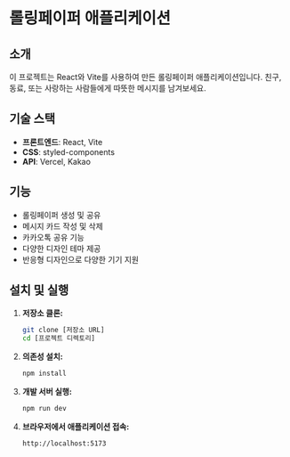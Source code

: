 # 롤링페이퍼 애플리케이션

## 소개

이 프로젝트는 React와 Vite를 사용하여 만든 롤링페이퍼 애플리케이션입니다. 친구, 동료, 또는 사랑하는 사람들에게 따뜻한 메시지를 남겨보세요.

## 기술 스택

- **프론트엔드**: React, Vite
- **CSS**: styled-components
- **API**: Vercel, Kakao

## 기능

- 롤링페이퍼 생성 및 공유
- 메시지 카드 작성 및 삭제
- 카카오톡 공유 기능
- 다양한 디자인 테마 제공
- 반응형 디자인으로 다양한 기기 지원

## 설치 및 실행

1.  **저장소 클론:**

    ```bash
    git clone [저장소 URL]
    cd [프로젝트 디렉토리]
    ```

2.  **의존성 설치:**

    ```bash
    npm install
    ```

3.  **개발 서버 실행:**

    ```bash
    npm run dev
    ```

4.  **브라우저에서 애플리케이션 접속:**

    `http://localhost:5173`
